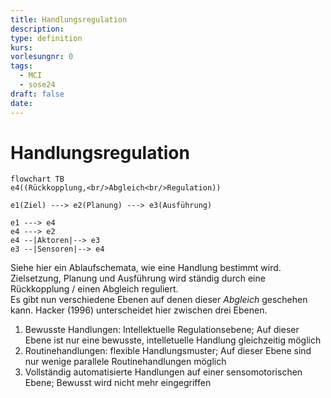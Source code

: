 ```yaml
---
title: Handlungsregulation
description: 
type: definition
kurs: 
vorlesungnr: 0
tags:
  - MCI
  - sose24
draft: false
date:
---
```

# Handlungsregulation

```mermaid
flowchart TB
e4((Rückkopplung,<br/>Abgleich<br/>Regulation))

e1(Ziel) ---> e2(Planung) ---> e3(Ausführung)

e1 ---> e4
e4 ---> e2
e4 --|Aktoren|--> e3
e3 --|Sensoren|--> e4
```

Siehe hier ein Ablaufschemata, wie eine Handlung bestimmt wird. Zielsetzung, Planung und Ausführung wird ständig durch eine Rückkopplung / einen Abgleich reguliert.  
Es gibt nun verschiedene Ebenen auf denen dieser *Abgleich* geschehen kann. Hacker (1996) unterscheidet hier zwischen drei Ebenen.

1. Bewusste Handlungen: Intellektuelle Regulationsebene; Auf dieser Ebene ist nur eine bewusste, intelletuelle Handlung gleichzeitig möglich
2. Routinehandlungen: flexible Handlungsmuster; Auf dieser Ebene sind nur wenige parallele Routinehandlungen möglich
3. Vollständig automatisierte Handlungen auf einer sensomotorischen Ebene; Bewusst wird nicht mehr eingegriffen